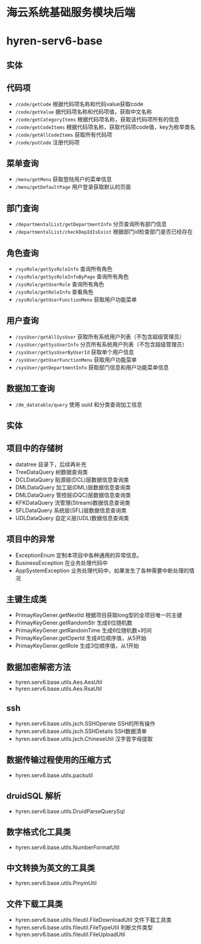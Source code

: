 海云系统基础服务模块后端
==================

# hyren-serv6-base

## 实体

## 代码项
- `/code/getCode` 根据代码项名称和代码value获取code
- `/code/getValue` 据代码项名称和代码项值，获取中文名称
- `/code/getCategoryItems` 根据代码项名称，获取该代码项所有的信息
- `/code/getCodeItems` 根据代码项名称，获取代码项code值，key为枚举类名
- `/code/getAllCodeItems` 获取所有代码项
- `/code/putCode` 注册代码项

## 菜单查询
- `/menu/getMenu`   获取登陆用户的菜单信息
- `/menu/getDefaultPage`  用户登录获取默认的页面

## 部门查询
- `/departmentalList/getDepartmentInfo` 分页查询所有部门信息
- `/departmentalList/checkDepIdIsExist`  根据部门id检查部门是否已经存在

## 角色查询
- `/sysRole/getSysRoleInfo`  查询所有角色
- `/sysRole/getSysRoleInfoByPage` 查询所有角色
- `/sysRole/getUserRole` 查询所有角色
- `/sysRole/getRoleInfo` 查看角色
- `/sysRole/getUserFunctionMenu` 获取用户功能菜单

## 用户查询
- `/sysUser/getAllSysUser`  获取所有系统用户列表（不包含超级管理员）
- `/sysUser/getSysUserInfo` 分页所有系统用户列表（不包含超级管理员）
- `/sysUser/getSysUserByUserId` 获取单个用户信息
- `/sysUser/getUserFunctionMenu` 获取用户功能菜单
- `/sysUser/getDepartmentInfo` 获取部门信息和用户功能菜单信息

## 数据加工查询
-  `/dm_datatable/query`  使用 uuid 和分类查询加工信息
 
## 实体

## 项目中的存储树
- datatree 目录下，后续再补充
- TreeDataQuery 树数据查询类
- DCLDataQuery 贴源层(DCL)层数据信息查询类
- DMLDataQuery 加工层(DML)层数据信息查询类
- DMLDataQuery 管控层(DQC)层数据信息查询类
- KFKDataQuery 流管理(Stream)数据信息查询类
- SFLDataQuery 系统层(SFL)层数据信息查询类
- UDLDataQuery 自定义层(UDL)数据信息查询类

## 项目中的异常
- ExceptionEnum  定制本项目中各种通用的异常信息。
- BusinessException  在业务处理代码中
- AppSystemException 业务处理代码中，如果发生了各种需要中断处理的情况

## 主键生成类
- PrimayKeyGener.getNextId  根据项目获取long型的全项目唯一的主键
- PrimayKeyGener.getRandomStr  生成6位随机数
- PrimayKeyGener.getRandomTime 生成6位随机数+时间
- PrimayKeyGener.getOperId  生成4位顺序值，从5开始
- PrimayKeyGener.getRole  生成3位顺序值，从1开始

## 数据加密解密方法
- hyren.serv6.base.utils.Aes.AesUtil
- hyren.serv6.base.utils.Aes.RsaUtil

## ssh
- hyren.serv6.base.utils.jsch.SSHOperate  SSH的所有操作
- hyren.serv6.base.utils.jsch.SSHDetails  SSH数据清单
- hyren.serv6.base.utils.jsch.ChineseUtil  汉字首字母提取

## 数据传输过程使用的压缩方式
- hyren.serv6.base.utils.packutil

## druidSQL 解析
- hyren.serv6.base.utils.DruidParseQuerySql

## 数字格式化工具类
- hyren.serv6.base.utils.NumberFormatUtil

## 中文转换为英文的工具类
- hyren.serv6.base.utils.PinyinUtil

## 文件下载工具类
- hyren.serv6.base.utils.fileutil.FileDownloadUtil 文件下载工具类
- hyren.serv6.base.utils.fileutil.FileTypeUtil 判断文件类型
- hyren.serv6.base.utils.fileutil.FileUploadUtil
